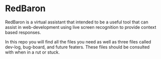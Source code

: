 # RedBaron
RedBaron is a virtual assistant that intended to be a useful tool that can assist in web-development using live screen recognition to provide context based responses.

In this repo you will find all the files you need as well as three files called dev-log, bug-board, and future featers. These files should be consulted with when 
in a rut or stuck.
